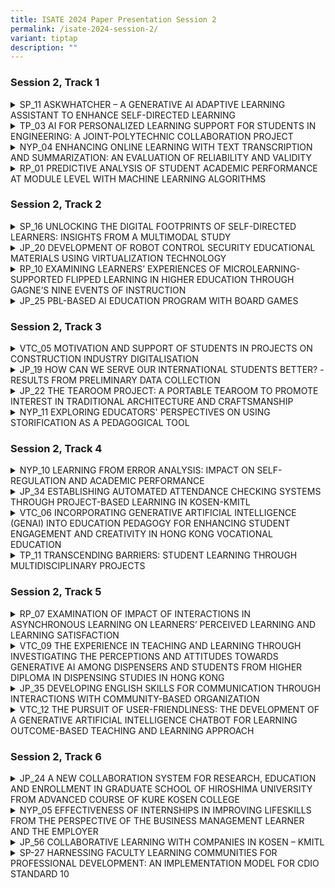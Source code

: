 ```yaml
---
title: ISATE 2024 Paper Presentation Session 2
permalink: /isate-2024-session-2/
variant: tiptap
description: ""
---
```

<h3>Session 2, Track 1</h3>
<div data-type="detailGroup" class="isomer-accordion isomer-accordion-white">
<details class="isomer-details">
<summary>SP_11 ASKWHATCHER – A GENERATIVE AI ADAPTIVE LEARNING ASSISTANT TO ENHANCE
SELF-DIRECTED LEARNING</summary>
<div data-type="detailsContent" class="isomer-details-content">
<p>Jasmine Tan (LSC)<sup>*,a</sup>, Adeline Koh (CLS)<sup>b</sup>, Janny
Chan (SOC)<sup>c</sup>, Joe Yang (EEE)<sup>d</sup>, Mark Wan (EEE)<sup>d</sup>
</p>
<p><sup>a</sup>School of Life Skills &amp; Communication (LSC), Singapore
Polytechnic, Singapore</p>
<p><sup>b</sup>School of Chemical &amp; Life Sciences (CLS), Singapore Polytechnic,
Singapore</p>
<p><sup>c</sup>School of Computing (SOC), Singapore Polytechnic, Singapore</p>
<p><sup>d</sup>School of Electrical &amp; Electronic Engineering (EEE), Singapore
Polytechnic, Singapore</p>
<p><sup>*</sup><a href="mailto:Jasmine_TAN@sp.edu.sg" rel="noopener noreferrer nofollow" target="_blank">Jasmine_TAN@sp.edu.sg</a>
</p>
<p>Abstract</p>
<p>Generative artificial intelligence (Gen AI) has emerged as a transformative
tool in education, offering novel opportunities to enhance students' self-directed
learning (SDL). This paper examines the integration of Gen AI with exit
polls to bolster SDL through the AskWhatCher application, which encompasses
the AskCher 3-2-1 exit poll and the AskWhat chatbot. The efficacy of the
application was assessed through pre- and post-usage surveys based on the
Motivated Strategies for Learning Questionnaire (MSLQ) scales, complemented
by insights from focus group discussions (FGDs).</p>
<p>A functional prototype, leveraging GPT-3.5-Turbo and trained on module-specific
content within a secure ecosystem, effectively mitigates challenges such
as hallucination and privacy concerns. This application enables students
to generate their own questions and utilize exit polls for reflective learning
at the conclusion of lessons.</p>
<p>By integrating quantitative data from the MSLQ surveys with qualitative
insights from FGDs, this study provides a comprehensive analysis of how
AskWhatCher supports SDL, in alignment with Singapore Polytechnic’s (SP)
SDL model. The observed positive trends in key SDL areas suggest that,
with continued use and further refinements, the app has the potential to
significantly enhance students' SDL capabilities.</p>
<p></p>
</div>
</details>
<details class="isomer-details">
<summary>TP_03 AI FOR PERSONALIZED LEARNING SUPPORT FOR STUDENTS IN ENGINEERING:
A JOINT-POLYTECHNIC COLLABORATION PROJECT</summary>
<div data-type="detailsContent" class="isomer-details-content">
<p>Kannurao Sudha<sup>a</sup>, Kwan Eng Eng<sup>a</sup>, Calaiselvy<sup>a</sup>,
Soon Hock Wei<sup>b</sup>
</p>
<p>, Udayakumar. T<sup>c</sup>, Shanbhag Narayan<sup>c</sup>
</p>
<p><sup>a</sup>School of Engineering, Temasek Polytechnic, Singapore</p>
<p><sup>b</sup>School of Engineering, Ngee Ann Polytechnic, Singapore</p>
<p><sup>c</sup>School of Engineering, Republic Polytechnic, Singapore</p>
<p><a href="mailto:sudhak@tp.edu.sg" rel="noopener noreferrer nofollow" target="_blank">sudhak@tp.edu.sg</a>
</p>
<p>Abstract</p>
<p>When students encounter difficulty in comprehending certain concept, they
might need prompt help and support from their tutors. But tutors are not
available round the clock to clarify their doubts. In this project, we
explore the use of Artificial Intelligence (AI) based chatbot named as
AskCher, for providing personalized learning support to the students when
they need the most. AskCher was developed using Google Dialogflow, a Natural
Language Processing (NLP) module that translates students’ queries during
conversations to structured data and returns appropriate responses. AskCher,
the chatbot aims at supporting students’ learning processes while providing
real-time 24/7 assistance to the students. Students could access the chatbot
from their laptop or handphone by clicking an URL, whereby the dialog window
would pop up. In collaboration with School of Informatics and Information
Technology (IIT) in Temasek Polytechnic, Singapore, AskCher chatbot was
developed by School of Engineering (ENG) and deployed to 1000+ students
from three participating polytechnics in Singapore. Leveraging on a single
chatbot across institutions for the common modules contributes to collaboration
and benchmarking. Effectiveness of the chatbot in supporting students learning
needs is studied by analyzing the dashboard visualizations and from the
student feedback and surveys. This paper shares the findings of this project
on students’ attitude towards the chatbot, and how it helps them in the
mastery of skills towards strengthening their competencies in the engineering
domain, and in acquiring lifelong learning skills. By analyzing the contents
of the student-chatbot interactions, staff can gain further insights to
improve the subsequent versions of the chatbot to be used as another channel
for supporting students through technology.</p>
<p></p>
</div>
</details>
<details class="isomer-details">
<summary>NYP_04 ENHANCING ONLINE LEARNING WITH TEXT TRANSCRIPTION AND SUMMARIZATION:
AN EVALUATION OF RELIABILITY AND VALIDITY</summary>
<div data-type="detailsContent" class="isomer-details-content">
<p>KOH Noi Sian</p>
<p>School of Information Technology, Nanyang Polytechnic, Singapore</p>
<p><a href="mailto:Koh_Noi_Sian@nyp.edu.sg" rel="noopener noreferrer nofollow" target="_blank">Koh_Noi_Sian@nyp.edu.sg</a>
</p>
<p>Abstract</p>
<p>In recent years, the landscape of education has undergone a transformative
shift, predominantly driven by technological advancements. Traditional
lectures have given way to online learning content, delivered through recorded
or curated videos. While this transition has opened new opportunities for
flexible learning, it has also introduced challenges related to content
accessibility, comprehension and efficient revision. This study explores
the significance of text transcriptions for online lecture videos and the
utility of text summarization in enhancing the learning experience. Text
transcriptions serve as a valuable resource, bridging the gap between auditory
and visual learning and catering to diverse learning preferences. They
are particularly beneficial for students who require additional support
or those who prefer reading over watching videos. Text summarization goes
a step further by condensing the lengthy content of lecture videos into
concise and comprehensible summaries. These summaries not only save time
but also provide a quick and effective means for learners to grasp the
key concepts covered in the videos. They serve as invaluable tools for
revision, enabling users to recap and reinforce their understanding of
the subject matter. One of the aspects of our study is the evaluation of
the reliability and validity of existing text transcription tools, with
a specific focus on speakers with Asian accents. Accurate transcription
is vital for ensuring that the textual representation of spoken content
is faithful to the original. We assess the effectiveness of these tools
in accurately transcribing lectures delivered by speakers with diverse
linguistic backgrounds, thereby addressing potential biases in transcription
accuracy.</p>
<p>Furthermore, we evaluate the validity and reliability of text summarization
services or tools available in the market. This assessment aims to provide
insights into the quality of summarization algorithms and their ability
to distil essential information from diverse lecture content. In conclusion,
this study highlights the importance of text transcriptions and summaries
in the context of online learning, with a particular emphasis on accommodating
diverse linguistic backgrounds. Our findings will contribute to the improvement
of online education resources and the development of more inclusive and
effective learning experiences.</p>
<p></p>
</div>
</details>
<details class="isomer-details">
<summary>RP_01 PREDICTIVE ANALYSIS OF STUDENT ACADEMIC PERFORMANCE AT MODULE LEVEL
WITH MACHINE LEARNING ALGORITHMS</summary>
<div data-type="detailsContent" class="isomer-details-content">
<p>S. Chua<sup>*,a</sup> and M. Gujral<sup>b</sup>
</p>
<p><sup>a</sup>Republic Polytechnic/School of Engineering, Singapore</p>
<p><sup>b</sup>Republic Polytechnic/Centre for Educational Development, Singapore</p>
<p>*<a href="mailto:samuel_chua@rp.edu.sg" rel="noopener noreferrer nofollow" target="_blank">samuel_chua@rp.edu.sg</a>
</p>
<p>Abstract</p>
<p>This study aims to explore the use of machine learning (ML) algorithms
to predict students at risk of failing Pre-Employment Training (PET) modules.
It also seeks to identify the key factors that correlate strongly with
students’ academic performance.</p>
<p>Students' data from the Academic Year (AY) 2021 Semester 1, which included
academic performance-related data in four graded modules across two diplomas
within the School of Engineering (SEG), in a polytechnic in Singapore was
used in the analysis. Non-academic performance-related factors, such as
students' admission qualifications and demographic data, were also incorporated
into the analysis and prediction model.</p>
<p>Exploratory data analysis (EDA) was first carried out to identify highly
correlated variables with the final module mark. It was found the cumulative
Continuous Assessment (CA) mark, Mid-Semester Assessment (MSA) mark, normalised
pre-poly result, family member count, and normalised posted choice number
were all strongly correlated with the final module mark. These variables
were used as predictors in the prediction model.</p>
<p>Three machine learning algorithms were then explored in building the prediction
models: GPBoost, Mixed Effects Random Forests (MERF), and Artificial Neural
Network (ANN). ANN performed significantly worse than GPBoost and MERF
- GPBoost and MERF were comparable in the early prediction points before
the MSA. After MSA, GPBoost performed better in all metrics, with an R-squared
close to 70% and a recall score close to 60%. The GPBoost prediction model
provides educators with a tool that allows at-risk students to be identified
early in the semester such that timely intervention can be administered.
In addition, there is a fairly strong correlation between the first CA
mark (CA1) and the final module mark for many modules. Hence, CA1 marks
can serve as an early alert to educators to indicate that a student requires
more support.</p>
</div>
</details>
</div>
<h3>Session 2, Track 2</h3>
<div data-type="detailGroup" class="isomer-accordion isomer-accordion-white">
<details class="isomer-details">
<summary>SP_16 UNLOCKING THE DIGITAL FOOTPRINTS OF SELF-DIRECTED LEARNERS: INSIGHTS
FROM A MULTIMODAL STUDY</summary>
<div data-type="detailsContent" class="isomer-details-content">
<p>Tan Boon Yuen</p>
<p>Singapore Polytechnic/ School of Computing, Singapore</p>
<p><a href="mailto:tan_boon_yuen@sp.edu.sg" rel="noopener noreferrer nofollow" target="_blank">tan_boon_yuen@sp.edu.sg</a>
</p>
<p>Abstract</p>
<p>In Singapore Polytechnic (SP), students are expected to grow as Self-Directed
Learners as they learn using asynchronous content on Learning Management
System (LMS). There were previous observations and feedback from lecturers
and students that reading or video materials for asynchronous content were
not sufficient for student engagement and learning. Students showed the
lack of understanding from the asynchronous content when coming for the
physical class. Online learning activities such as discussion forums, assignments
or quizzes, are needed to engage students to a deeper thinking level for
better understanding and learning. This study investigates the benefits
of online activities such as discussion forums on self-directed learning
(SDL), the influence of self-directedness components on student behaviour
in online activities, and the indicators of student behaviour in online
activities that correlate with learning outcomes in the School of Computing
(SOC).</p>
<p></p>
</div>
</details>
<details class="isomer-details">
<summary>JP_20 DEVELOPMENT OF ROBOT CONTROL SECURITY EDUCATIONAL MATERIALS USING
VIRTUALIZATION TECHNOLOGY</summary>
<div data-type="detailsContent" class="isomer-details-content">
<p>Kyosuke Kawai<sup>*,a</sup>, Satoru Yamada<sup>b</sup>, Tomoharu Kaeriyama<sup>c</sup> and
Yuki Yamaguchi<sup>a</sup>
</p>
<p><sup>a</sup>National Institute of Technology Ishikawa College/Electronic
and Mechanical Engineering, Kanazawa, Ishikawa, Japan</p>
<p><sup>b</sup>National Institute of Technology Ishikawa College/Electrical
Engineering, Kanazawa, Ishikawa, Japan</p>
<p><sup>c</sup>National Institute of Technology Kisarazu College/Mechanical
Engineering, Kisarazu, Chiba, Japan</p>
<p><sup>*</sup><a href="mailto:satoru@ishikawa-nct.ac.jp" rel="noopener noreferrer nofollow" target="_blank">satoru@ishikawa-nct.ac.jp</a>
</p>
<p>Abstract</p>
<p>In recent years, everything used in our general lives has been connected
to the Internet, increasing convenience, and making us more and more efficient.
This growth will become increasingly rapid and integrated into the life
of the city we pass. However, very few of us are operating with awareness
of the security issues that are hidden behind the convenient aspects. As
more things are connected to the Internet and more things are linked to
the Internet in the future, attacks targeting their vulnerabilities will
increase and bring negative aspects to our lives.</p>
<p>Even though a large number of people who engage in security are needed,
there is a large shortage of them worldwide. To overcome such a situation,
this study aims to create educational materials on security using robot
control as an example. Since the robotics market has been expanding significantly
in recent years and is expected to grow even more in the future, we thought
that students and engineers outside the information security field, as
well as junior high and high school students without specialized knowledge,
would be easily interested in this field. We then aim to make them aware
of this current situation and acquire new security personnel.</p>
<p>In this study, the robot control environment was built with “TurtleBot3
Burger”, a robot controllable by ROS (Robot Operating System). We have
successfully launched a man-in-the-middle attack on this environment from
a virtual machine that is assumed to be a third party and captured the
contents of the communication. Although the captured contents should be
encrypted, as shown in this study, a third party can easily steal them.</p>
<p>Taking this sequence of events as an example, this paper describes the
process of creating educational materials that will lead to the acquisition
of new human resources, as well as future issues to be addressed.</p>
<p></p>
</div>
</details>
<details class="isomer-details">
<summary>RP_10 EXAMINING LEARNERS’ EXPERIENCES OF MICROLEARNING-SUPPORTED FLIPPED
LEARNING IN HIGHER EDUCATION THROUGH GAGNE’S NINE EVENTS OF INSTRUCTION</summary>
<div data-type="detailsContent" class="isomer-details-content">
<p>U. Maniar<sup>*,a</sup> and J. Periasamy <sup>b</sup>
</p>
<p><sup>a</sup>Republic Polytechnic/Centre of Educational Development, Senior
Lecturer, Singapore</p>
<p><sup>b</sup>Republic Polytechnic/School of Engineering, Senior Lecturer,
Singapore</p>
<p><sup>*</sup><a href="mailto:urvi_maniar@rp.edu.sg" rel="noopener noreferrer nofollow" target="_blank">urvi_maniar@rp.edu.sg</a>
</p>
<p>Abstract</p>
<p>Microlearning is perceived as a method of instruction which provides bite-sized
chunks of content that can be learned in short time spans and at any place.
Flipped learning affords active engagement with learning materials before
class to allow subsequent deeper discussions, and application of knowledge.
Microlearning integrated with flipped learning thus provides a rich basis
for personalised learning against the background of typical problem-based
learning or learner-centric classrooms. This study examines how learners
experience microlearning-supported flipped learning in the context of learner-centric
settings and provides valuable insights into how well-designed microlearning
packages aligned to Gagne’s (1985) nine events of instruction can achieve
the goals of flipped learning. Pre-readings were created using online SCORM
and Kahoot microlearning packages for non-technical and technical modules
respectively, which engaged learners prior to face-to-face lessons. In
the design of the microlearning packages learners’ attention was captured
using quotes and recap quizzes to activate prior knowledge, learners were
guided in their exploration of concepts using short three-minute videos,
real-life examples, PowerPoint slides, Padlet and Discussion Forum. Learning
was consolidated using self-check questions and quizzes with real-time
feedback. A total of 32 learners from a polytechnic in Singapore participated
in the study where qualitative data was gathered through six focus group
discussions and analysed using deductive thematic methods. Findings indicate
that the learners experienced all of Gagne’s (1985) nine events of instruction
whilst engaging with the microlearning packages. The main elements of flipped
learning are depicted in the themes comprising preparatory engagement and
guided exploration, which were covered by microlearning packages and followed
by in-class collaboration and applications. The guided exploration features
were most prominently experienced by learners, and this was followed by
their preparatory engagement, thereby evidencing the assertion that creatively
designed pre-reading microlearning packages prepares the learners for the
forthcoming lessons.</p>
<p></p>
</div>
</details>
<details class="isomer-details">
<summary>JP_25 PBL-BASED AI EDUCATION PROGRAM WITH BOARD GAMES</summary>
<div data-type="detailsContent" class="isomer-details-content">
<p>Shota Hayashi<sup>a</sup>, Junki Tomatsu<sup>a</sup> and Koji Tajima<sup>*,b</sup>
</p>
<p><sup>a</sup>NIT(KOSEN), Gifu College, Gifu, Japan</p>
<p><sup>b</sup>Dept of Electrical Engineering and Information Engineering,
NIT, Gifu College, Gifu, Japan</p>
<p><sup>*</sup><a href="mailto:ktajima@gifu-nct.ac.jp" rel="noopener noreferrer nofollow" target="_blank">ktajima@gifu-nct.ac.jp</a>
</p>
<p>Abstract</p>
<p>The Department of Electrical and Computer Engineering of NIT Gifu College
has been conducting Problem-based learning (PBL) classes for students to
develop game AI since 2012. This paper describes the summary of this PBL
class and the contents of the development in the academic year 2023 from
the viewpoints of faculty members and students. This class is for fifth-grade
KOSEN students, and the task is to develop AI for computer games. The games
are mostly different each year, but we select either original games or
existing analog games. Students develop a client program that communicates
with a server program developed by the faculty members. This class begins
in April and the competition are held twice, once in June and once in September. </p>
<p>The subject of the 2023 experiment was the card game En Garde by Reiner
Knizia. Students played the game first and created several static algorithms
based on their experience. After that, they tested these algorithms against
each other and created an AI based on its probability. In this paper, we
summarize the features of the AI created by the students, the results of
playing against each AIs, and the analysis of the AI.</p>
<p></p>
</div>
</details>
</div>
<p></p>
<h3>Session 2, Track 3</h3>
<div data-type="detailGroup" class="isomer-accordion isomer-accordion-white">
<details class="isomer-details">
<summary>VTC_05 MOTIVATION AND SUPPORT OF STUDENTS IN PROJECTS ON CONSTRUCTION
INDUSTRY DIGITALISATION</summary>
<div data-type="detailsContent" class="isomer-details-content">
<p>Dr Augustus Yuen Fai LEE, FICE</p>
<p>Engineering Discipline, Hong Kong Institute of Vocational Education, Hong
Kong</p>
<p><a href="mailto:ylee@vtc.edu.hk" rel="noopener noreferrer nofollow" target="_blank">ylee@vtc.edu.hk</a>
</p>
<p>Abstract</p>
<p>In response to “Industry 4.0”, the Government of Hong Kong has launched
“Construction 2.0” since 2018 to reform its construction industry. Innovation
and digitalization are indispensable to driving forward productivity, efficiency,
and enhanced project delivery outcomes. Subsequently, Building Information
Modelling (BIM) is being mandated in all major capital works projects in
the same year. The Construction Industry Council (CIC) BIM Standards also
outline the potential BIM-related systems and integrations in the Construction
Industry such as Geographic Information System (GIS), Digital Work Supervision
System, and Digital Twin.</p>
<p>The Institute of Vocational Education (IVE), in response, has implemented
BIM curriculums in all Higher Diploma (HD) programmes in the construction
programme area and obtained accreditation from CIC. Close monitoring of
final-year students’ academic performance has been carried out from 2018
to 2024. This paper compares batches of Industrial-Based Student Projects
(IBSP) (previously known as final year projects) on the Construction Digitalization
of aforementioned BIM-related systems (a spectrum of digital workflow in
the construction life cycle) against non-digital / traditional topics.</p>
<p>After evaluation, support for software and hardware through the Virtual
Desktop Interface for the massive graphic rendering and data size requirements
in the BIM environment has been provided, with the aim to motivate the
digital learning experience. At the end of this paper, a review is given
on the use of AI avatars for the presentation assessment of IBSP. This
digital reform of presentation enables students with lesser verbal skills
or command of English to deliver projects in a controlled timeframe and
friendly learning environment. A full digitalization of student IBSP is
set up.</p>
<p></p>
</div>
</details>
<details class="isomer-details">
<summary>JP_19 HOW CAN WE SERVE OUR INTERNATIONAL STUDENTS BETTER? -RESULTS FROM
PRELIMINARY DATA COLLECTION</summary>
<div data-type="detailsContent" class="isomer-details-content">
<p>A. Otsu, Ph.D. and S. Hamamoto, Ph.D.</p>
<p>National Institute of Technology (KOSEN), Ibaraki College, Hitachinaka,
Japan</p>
<p><a href="mailto:a-otsu@ibaraki-ct.ac.jp" rel="noopener noreferrer nofollow" target="_blank">a-otsu@ibaraki-ct.ac.jp</a>
</p>
<p>Abstract</p>
<p>Since the mid-1980s, more than 100 international students from 14 countries,
mostly from Asian countries, have studied at National Institute of Technology
(KOSEN), Ibaraki College in Japan (hereinafter referred to as “Ibaraki
KOSEN”). There have been occasional reports on international students on
campus, yet no continuous data collection was found, unlike regular annual
survey for incoming and graduating students including both Japanese and
international students. This paper introduces a feasibility study conducted
by two researchers at Ibaraki KOSEN. Dr. Otsu (hereinafter referred to
as “Otsu”) collected the quantitative data to investigate how international
students’ experience on campus could predict their overall satisfaction.
For the school year 2023-2024, 15 international students out of 23 completed
the survey. Then six of the respondents volunteered for 2-hour individual
interviews with Dr. Hamamoto (hereinafter referred to as “Hamamoto”) .</p>
<p>Descriptive statistics showed that the international students at Ibaraki
KOSEN often engaged in academic activities and participated in cultural
events on campus. They sometimes interacted with people on campus and used
campus facilities. They were satisfied with their academic experience at
school, interpersonal relationships on campus, and their campus services.
They showed overall satisfaction with their campus, and if they could start
over again, they probably would go to Ibaraki KOSEN. To measure international
students’ satisfaction on campus, three major composite variables were
employed; however, since the number of responses was small for this study,
the results of regression analyses were not statistically significant.</p>
<p>Through the interviews, Hamamoto reconstructed the life histories of the
international students, focusing on why they decided to study in Japan
and how they had practiced Japanese language since entering Ibaraki KOSEN.
They appeared to focus on indirect strategies to solve academic problems
caused by their lack of Japanese language proficiency, although there seemed
to be a critical correlation between Japanese language learning and specialized
subject study.</p>
<p>In conclusion, to serve international students better, a continuous data
collection, preferably both quantitative and qualitative, is necessary
to capture their voice. Moreover, KOSEN teachers should collaborate horizontally
for the sake of sharing problems and obstacles our international students
might have encountered on campus.</p>
<p></p>
</div>
</details>
<details class="isomer-details">
<summary>JP_22 THE TEAROOM PROJECT: A PORTABLE TEAROOM TO PROMOTE INTEREST IN TRADITIONAL
ARCHITECTURE AND CRAFTSMANSHIP</summary>
<div data-type="detailsContent" class="isomer-details-content">
<p>A.P. HIGASHINO<sup>*,a</sup>
</p>
<p><sup>a</sup>National Institute of Technology /Architecture Department,
Akashi College, Akashi, Japan</p>
<p><sup>*</sup><a href="mailto:adriana@akashi.ac.jp" rel="noopener noreferrer nofollow" target="_blank">adriana@akashi.ac.jp</a>
</p>
<p>Abstract</p>
<p>The tearoom is a building type that expresses the essence of Japanese
Culture's aesthetic ideals: wabi-sabi. However, most tearooms have restricted
access and are closed to the public. This project started from the idea
that to preserve and keep traditional culture alive, and it is necessary
that young people, especially kids, should have access to those spaces.
This paper describes the process of building a portable assemblable tearoom
and its educational effect on the students who participated in the project
and on the people who experienced space. The educational impact of the
project on the students and the people who participated in the events was
measured through surveys, interviews, and observation. The project had
three phases: 1-learning about the tea ceremony, Japanese traditional Architecture,
and planning the tearoom, 2-manufacturing the tearoom, 3-organizing and
holding events using the tearoom. The students were involved in all different
phases of the project. Various groups of students participated in the project.
5th-year architecture students, and the tearoom project was part of their
graduation research. And a group of students of mixed age from all four
departments. Most of the students from the second group did not know much
about traditional Japanese architecture or tea ceremony, so they started
by learning about it. They visited tearooms and participated in a "chashaku"
(bamboo teaspoon) workshop. First, we explain how students learned about
Japanese tea culture and tea architecture and its impact on the students.
Then, we describe the designing and building process of the tearoom. Later,
we will discuss the events organized by the students and analyze the event
participants' survey results. The survey asked if the participants knew
about tearoom architecture, how they were impressed by the interior space
of the tearoom, what they would like to do inside the tearoom, and if the
experience made them more interested in traditional architecture. The results
were very positive, and most people answered they had never entered a tearoom
before and that this experience instigated their interest in traditional
Japanese architecture.</p>
<p></p>
</div>
</details>
<details class="isomer-details">
<summary>NYP_11 EXPLORING EDUCATORS' PERSPECTIVES ON USING STORIFICATION AS A PEDAGOGICAL
TOOL</summary>
<div data-type="detailsContent" class="isomer-details-content">
<p>Kenneth Tan</p>
<p>Nanyang Polytechnic, School of Design &amp; Media, Singapore</p>
<p><a href="mailto:kenneth_tan@nyp.edu.sg" rel="noopener noreferrer nofollow" target="_blank">kenneth_tan@nyp.edu.sg</a>
</p>
<p>This exploratory case study examines the experiences of three educators
at Nanyang Polytechnic (NYP) from different disciplines who implemented
Storification as a pedagogical tool in their course design and delivery.
Using semi-structured interviews and Interpretative Phenomenological Analysis,
the study investigates educators' perceptions, implementation methods,
and the impact on learner engagement. The findings reveal increased learner
engagement, improved understanding of complex topics, and enhanced creativity.
However, challenges such as time constraints, adapting to different learning
styles, and aligning with assessment criteria were encountered. The study
proposes several recommendations, including developing clear frameworks,
balancing creativity and academic rigor, collaborating with IT staff, engaging
in professional development, and conducting further research. The results
suggest that Storification has the potential to transform traditional teaching
methods and create a more inclusive and effective learning environment.</p>
<p></p>
</div>
</details>
</div>
<p></p>
<p></p>
<h3>Session 2, Track 4</h3>
<div data-type="detailGroup" class="isomer-accordion isomer-accordion-white">
<details class="isomer-details">
<summary>NYP_10 LEARNING FROM ERROR ANALYSIS: IMPACT ON SELF-REGULATION AND ACADEMIC
PERFORMANCE</summary>
<div data-type="detailsContent" class="isomer-details-content">
<p>Lilian Q. H. Huang</p>
<p><sup>a</sup>Nanyang Polytechnic, School of Applied Science, Singapore</p>
<p><sup>*</sup><a href="mailto:lilian_huang@nyp.edu.sg" rel="noopener noreferrer nofollow" target="_blank">lilian_huang@nyp.edu.sg</a>
</p>
<p>Abstract</p>
<p>Within the engineering classroom, the conventional pedagogical approach
often involves modelling - where tutors present correctly worked examples,
followed by learners applying the concepts through rigorous problem-solving
exercises. Based on the author’s teaching experience, a prevalent trend
among learners is their strong familiarity with a specific problem-solving
method, but often face challenges when confronted with questions that deviate
from the typical format. The error analysis approach requires learners
to identify, explain and correct conceptual errors using erroneous examples
presented by the tutor. Similar error analysis approaches were used in
the teaching of mathematics and programming; and there were improvements
in learners’ learning effectiveness (McLaren et al., 2015; Beege et al.,
2021). However, limited research involving error analysis approaches has
been conducted for engineering modules. This study aims to add to the pool
of knowledge by investigating learners’ self-regulation and academic performance
through an error analysis approach in a chemical engineering module (“Reactor
Systems”). A total of 42 learners from the Diploma in Chemical &amp; Pharmaceutical
Technology participated in this study, where a mixed-method design was
used. This diploma program prepares students for careers within the chemical
engineering industry. An equivalent time series research design was used
since it determines if a pattern is developed over time. The aim of this
research required an observation of the demonstration of self-regulation
from the learners over a period of time. The treatment (error analysis)
was administered three times, with a washout period in between each treatment.
A post-test was conducted after each treatment. In the washout periods,
the treatment was removed, and the conventional approach was employed.
At the end of the study, a survey was conducted using items adopted from
the Motivation Strategies for Learning Questionnaire to measure learners’
self-regulation. Learners' post-test and survey results were used to determine
the impact of the error analysis approach on their self-regulation and
academic performance. It was found that the post-test scores improved significantly
from 28% (post-test 1) to 70% (post-test 3). This is attributed to their
acquaintance with the error analysis approach. The survey results indicated
that learners identified strongly with three of the domains (task value,
control of learning belief and metacognitive self-regulation) found in
the survey instrument. This is supported by learners’ feedback that although
grasping the skill to perform error analysis proves challenging initially,
they persevere in mastering it due to their appreciation for the skill.</p>
<p></p>
</div>
</details>
<details class="isomer-details">
<summary>JP_34 ESTABLISHING AUTOMATED ATTENDANCE CHECKING SYSTEMS THROUGH PROJECT-BASED
LEARNING IN KOSEN-KMITL</summary>
<div data-type="detailsContent" class="isomer-details-content">
<p>Saung Hnin Pwint Oo <sup>1,a</sup>, Thanyawarat Pawasopon<sup>*,a</sup>,
Pirapat Tangsuknirundorn<sup>a</sup>, Tanapon Keatsamarn<sup>a</sup>, Krittanik
Srithanasarn<sup>a</sup>, Su Wai Myo<sup>a</sup>, Shashi Shah<sup>a</sup>,
Hideyuki Kobayashi<sup>a</sup>, Mio Kobayashi<sup>a</sup> and Yuki Yoshikawa<sup>a</sup>
</p>
<p><sup>a</sup>Computer Engineering Department, KOSEN-KMITL, Bangkok, Thailand</p>
<p><a href="mailto:1saunghninpwint.oo@kmtil.ac.th" rel="noopener noreferrer nofollow" target="_blank">1saunghninpwint.oo@kmtil.ac.th</a>, <sup>*</sup>
<a href="mailto:thanyawarat.pa@kmitl.ac.th" rel="noopener noreferrer nofollow" target="_blank">thanyawarat.pa@kmitl.ac.th</a>
</p>
<p>Abstract</p>
<p>Project-based learning (PBL) is effective in developing important skills
in students, such as thinking, Problem-solving, collaboration, and communication
skills, which will be valuable in their future work. PBL also motivates
students to learn. As they tackle real problems, they develop a deeper
understanding of what it means to learn and a self-directed learning attitude.</p>
<p>At KOSEN-KMITL, PBL is a feature of education and is adopted in the third
and fourth years. In the third year, for a given problem, students experience
solving the problem with the thinking skills they have learned before (Problem-base)
and managing a project as a group work (Project-base). In addition, students
create prototypes and evaluate them based on specifications. In the following
fourth year, for real problems from companies or local communities, students
try to solve them while communicating with stakeholders. At KOSEN-KMITL,
the PBLs are linked to internship, followed by graduation research, and
the curriculum allows students to put the skills they have learned into
practice.</p>
<p>In this study, we introduce PBL for third-year students and report their
learning outcomes. Beginning with PBL1 in the first semester of the third
year, subsequent PBLs (PBL2 through PBL4) run in consecutive semesters.
The aim is to undertake Artificial intelligence (AI)-based projects that
meet identified problem requirements. In PBL1, student groups employ the
Agile project management approach to plan and manage several projects,
defining project scopes, exploring frameworks and methodologies, collecting
and preprocessing data, and implementing pilot systems. They propose and
develop automated attendance checking systems with diverse AI technologies.
PBL2 extends PBL1, emphasizing website and software design with hardware
components for deploying the proposed systems. Each group trains Machine
learning and Deep learning models, predicts test data, evaluates accuracy,
and conducts trials until the system is fully operational as a reliable
AI-driven system, reducing manual tracking efforts in workplaces and schools.</p>
<p>By leveraging features such as face recognition, voice authentication,
fingerprint detection, object detection, and IP address pinging, these
systems optimize cost-effectiveness, time efficiency, and accuracy. Their
results vary based on the distinct features of addressing the common goal
in PBL2. In face recognition, for instance, one group achieved approximately
99% accuracy using transfer learning on a pre-trained Deep learning model
(ResNet-18), which was trained on a dataset of 1634 images and tested with
479 images of 11 individuals.</p>
<p>The remaining tasks can be addressed through subsequent PBLs and senior
projects in the final year.</p>
<p></p>
</div>
</details>
<details class="isomer-details">
<summary>VTC_06 INCORPORATING GENERATIVE ARTIFICIAL INTELLIGENCE (GENAI) INTO EDUCATION
PEDAGOGY FOR ENHANCING STUDENT ENGAGEMENT AND CREATIVITY IN HONG KONG VOCATIONAL
EDUCATION</summary>
<div data-type="detailsContent" class="isomer-details-content">
<p>W.T. Lau</p>
<p>Hong Kong Institute of Information Technology (HKIIT), Department of Information
Technology, Hong Kong SAR, China</p>
<p><a href="mailto:lauwt@vtc.edu.hk" rel="noopener noreferrer nofollow" target="_blank">lauwt@vtc.edu.hk</a>
</p>
<p>Abstract</p>
<p>Generative Artificial Intelligence (GenAI) is one of new innovation teaching
and learning approach in Hong Kong vocational education, examined as a
possible catalyst to increase students’ engagement and stimulate creativity
in educational settings. Students' attention is often hard to capture and
imagination is often hindered by traditional teaching methods. The potential
of GenAI is a form of Artificial Intelligence (AI) that can generate a
new content, including images, text, coding and multimedia, to achieve
the tasks. In this paper, GenAI is examined in several aspects of education,
including content creation and personalized learning, to create an interactive
education experiences.</p>
<p></p>
<p>Content creation by GenAI can be created by educators and students. The
use of GenAI in education can revolutionize the creation of content. Through
AI algorithms, educators can produce diverse and interactive learning materials
for the module of teaching and learning materials. These learning materials,
such as interactive quizzes, case studies of scenario and image creation
etc., can be stimulated students’ curiosity and creativity. While students
learn the specialized modules, educators can teach them to use GenAI tools,
enabling collaborative co-creation for assignments and projects. This fosters
collective problem-solving and knowledge creation.</p>
<p></p>
<p>Personalized learning experiences can be achieved through the use of GenAI.
Through AI data analysis and adaptive instruction, educators can tailor
learning paths to each student's unique strengths, weaknesses, and learning
styles or even tailor-made learning materials. As a result of this personalized
approach, students are empowered to direct their own learning, and their
learning outcomes are optimized. Simultaneously, educators can inspire
teaching diversity among themselves and redefine and innovate teaching
pedagogy.</p>
<p></p>
<p>By integrating GenAI tools and platforms, educators can create dynamic
and immersive learning environments. Students are encouraged to participate
actively, collaborate thus promoting an engaging and interactive classroom
environment. Although GenAI has many benefits, it also poses ethical considerations
and challenges when integrated into educational settings. The consideration
of issues such as data privacy, algorithmic bias, and responsible AI use
is crucial to ensure an equitable and inclusive learning environment.</p>
<p></p>
</div>
</details>
<details class="isomer-details">
<summary>TP_11 TRANSCENDING BARRIERS: STUDENT LEARNING THROUGH MULTIDISCIPLINARY
PROJECTS</summary>
<div data-type="detailsContent" class="isomer-details-content">
<p>Kumbar Shankarappa and Raja Rangaswamy</p>
<p>School of Engineering, Temasek Polytechnic, Singapore</p>
<p><a href="mailto:Shankarappa_KUMBAR@tp.edu.sg" rel="noopener noreferrer nofollow" target="_blank">Shankarappa_KUMBAR@tp.edu.sg</a>
</p>
<p>Abstract</p>
<p>This paper presents aspects of the planning and practice of multidisciplinary
collaboration project at Institutes of Higher Learning (IHLs). In multidisciplinary
projects (MDPs), student learns within a specific field and gains knowledge
across various disciplines. This enables students to utilize their diverse
knowledge when solving problems. It allows students to understand subjects
thoroughly by incorporating knowledge and perspectives from other disciplines.
The challenges we face in today’s complex world cannot be solved by a single
engineering discipline. We need to leverage on different engineering field
of studies. Hence, the collaboration between IHLs and the industry is increasingly
becoming a norm to enhance students learning experience. The multidisciplinary
collaborative projects are increasingly becoming a part of curricula in
IHLs. These projects are based around real-world open problems. This paper
examines facilitating MDPs with industry partners and students’ learning
experience. The project provides a pedagogical way to apply higher order
skills to solve complex problems in the industry. The authors will share
strategies to facilitate MDPs in an effective way. The paper also describes
the promotion of the teamwork competency acquisition through MDPs. The
students involved in this project are from Computer Engineering and Biomedical
Engineering. The student’s diverse expertise and perspectives can enrich
the project outcome. However, managing a multidisciplinary team project
can also pose challenges, such as communication, coordination, and integration.
In this paper, we will explore methods that can help to manage a multidisciplinary
team project effectively and efficiently. The team’s diversity and creativity
help in generating innovative and quality solutions. The authors will also
share pitfalls in the process of achieving innovative solutions. The successful
outcome of such collaboration projects involves creating a communication
and collaboration plan for the multidisciplinary team. This will help in
ensuring the team members work together effectively and efficiently throughout
the project. The authors also highlight the importance of promoting collaboration
between IHLs and the industry. The student survey showed that most students
positively rated the benefits of working on the MDPs.</p>
<p></p>
</div>
</details>
</div>
<h3>Session 2, Track 5</h3>
<div data-type="detailGroup" class="isomer-accordion isomer-accordion-white">
<details class="isomer-details">
<summary>RP_07 EXAMINATION OF IMPACT OF INTERACTIONS IN ASYNCHRONOUS LEARNING ON
LEARNERS’ PERCEIVED LEARNING AND LEARNING SATISFACTION</summary>
<div data-type="detailsContent" class="isomer-details-content">
<p>H. Y. LOKE<sup>*,a</sup>, W. XU<sup>a</sup> and W. C. LEE<sup>a</sup>
</p>
<p><sup>a</sup>Republic Polytechnic/Centre for Educational Development, Singapore</p>
<p><sup>*</sup><a href="mailto:loke_han_ying@rp.edu.sg" rel="noopener noreferrer nofollow" target="_blank">loke_han_ying@rp.edu.sg</a>
</p>
<p>Abstract</p>
<p>With the onset of the COVID-19 pandemic, many education institutions had
to transition to online teaching in a very short space of time. Such transition
happened at the time when many educators did not have the experience nor
the full knowledge on how to design effective online lessons. Many challenges
and issues were encountered by educators and learners in both the synchronous
and asynchronous online lessons. With the experience and insights gained
in designing and conducting online lessons during the COVID restriction,
educators have continued to adopt online asynchronous learning in tandem
with face-to-face lessons in their curriculum despite the easing of COVID
restriction. While many lecturers are aware of the need to design meaningful
asynchronous interactions, many question the impacts of these interactions
on the outcomes of learning. This study aims to examine the impact of three
types of online interactions (learner-content, learner-learner and learner-lecturer)
in an asynchronous online lesson on learners’ perceived learning (PL) and
learning satisfaction (SA). This study adopted a mixed-method approach
by analysing both quantitative and qualitative data. A total of 96 polytechnic
students were recruited for this study. The results showed that learner-content
interaction, learner-learner interaction, learner-lecturer interaction
had positive and significant correlations with perceived learning and learning
satisfaction (r = 0.206 – 0.772, p &lt; 0.01). Linear regression analysis
shows that in combination, the three types of interaction accounted for
51.6 % of the variance of PL and 60.2 % of the variance of SA. Our analysis
also revealed that among the three online interactions, learner-content
interaction was the most significant and strongest predictor of PL and
SA. The qualitative analysis of this study through open-ended responses
in the survey and focus group discussion revealed similar trend where learners
indicated that the well-designed asynchronous lesson materials facilitated
their self-learning process without having to resort to seeking assisstance
from their peers or lecturers. Despite the lack of interaction between
learners and their peers and lecturers for many of the learners in this
study, such lack of interactions did not seem to adversely affect their
perceived learning and satisfaction significantly.</p>
<p></p>
</div>
</details>
<details class="isomer-details">
<summary>VTC_09 THE EXPERIENCE IN TEACHING AND LEARNING THROUGH INVESTIGATING THE
PERCEPTIONS AND ATTITUDES TOWARDS GENERATIVE AI AMONG DISPENSERS AND STUDENTS
FROM HIGHER DIPLOMA IN DISPENSING STUDIES IN HONG KONG</summary>
<div data-type="detailsContent" class="isomer-details-content">
<p>W.S. Cheung<sup>*,a</sup>, W.Y. Lee<sup>a</sup>
</p>
<p><sup>a</sup>Department of Health and Life Sciences, Hong Kong Institute
of Vocational Education (Chai Wan), Hong Kong</p>
<p><sup>*</sup><a href="mailto:jenny.cheung@vtc.edu.hk" rel="noopener noreferrer nofollow" target="_blank">jenny.cheung@vtc.edu.hk</a>
</p>
<p>Abstract</p>
<p>Artificial intelligence (AI) technology is on the horizon and has garnered
tremendous attention recently. The emergence of generative AI, augmented
reality (AR) and virtual reality (VR) has lent credence to the current
notion. Indeed, their applications appear to be multi-dimensional and deeply
integrated among different industries.</p>
<p></p>
<p>Despite the technology advancement and its purportedly widespread applications,
a basic and fundamental understanding of the acceptance of AI, the cornerstone
of successful implementation of the technology in different disciplines,
remains scarce.</p>
<p></p>
<p>In light of this, via the gruelling efforts of our 2nd year students in
HD in Dispensing Studies in pursuing their final year project, we have
gained invaluable insights as to the perception and attitude towards generative
artificial intelligence (AI) from dispensers in Hong Kong and our students.
This study aimed to: (1) To conduct a literature review on generative AI
and (2) To perform a perception and attitude study via questionnaire. Notably,
we intended to gain a thorough understanding of the capabilities and potential
contributions of generative AI to our society via the comprehensive literature
review (Objective 1). Our survey specifically probed the perception and
the attitudes of the dispensers and dispensing students in Hong Kong towards
generative AI (Objective 2) and thereby empowering us to reveal the potential
applications of generative AI in the dispensing professions.</p>
<p></p>
<p>The result of the current study lays the foundation for the future successful
implementation of generative AI in pharmacy operations for assessing competencies
and to identifying misconceptions towards generative AI. In addition, it
also points to the design rules regarding data privacy, ethics, work flows,
training, and system maintenance etc. related to the implementation of
AI in their workplace. Taken together, this study serves as a pre-integration
research and analysis to be referenced by in the foreseeable AI era. Academically,
the project provided a unique and sheer learning experience for students
while also contributing to the development of innovative solutions that
can benefit the healthcare industry.</p>
<p></p>
</div>
</details>
<details class="isomer-details">
<summary>JP_35 DEVELOPING ENGLISH SKILLS FOR COMMUNICATION THROUGH INTERACTIONS
WITH COMMUNITY-BASED ORGANIZATION</summary>
<div data-type="detailsContent" class="isomer-details-content">
<p>Shuhey Suzuki</p>
<p>Department of Engineering for Innovation, National Institute of Technology,
Tomakomai College, Tomakomai City, Japan</p>
<p><a href="mailto:shu.suzuki@tomakomai-ct.ac.jp" rel="noopener noreferrer nofollow" target="_blank">shu.suzuki@tomakomai-ct.ac.jp</a>
</p>
<p>Abstract</p>
<p>The COVID-19 pandemic has had a significant effect on the practice of
English language teaching. Due to the limitations on studying abroad, overseas
training, and international exchange events, students have been unable
to engage in face-to-face communication with others to improve their English
speaking and listening skills. In response to these challenges, the National
Institute of Technology Tomakomai College has been conducting extracurricular
English activities in order to meet the interests of enthusiastic English
learners.</p>
<p>For three consecutive years, the English camp has provided students with
numerous opportunities to interact with Assistant Language Teachers (ALTs).
Additionally, an after-school English conversation meeting is held once
a week to help students maintain and enhance their fluency in English.
These projects and activities have gained attention from various community-based
organizations, enriching our school events.</p>
<p>Through collaboration with the local government, community-based English
learning programs have been established, serving a more meaningful purpose
in developing English skills. Participants in English Camps engaged in
various group and teamwork activities to design ideal itineraries for one-
or two-day trips around Tomakomai for potential foreign visitors. Their
well-planned itineraries received high praise from the city tourism department.</p>
<p>Furthermore, in sister city exchange programs, students were asked to
serve as interpreter-guides for guests from New Zealand. Last year, the
America-Japan Society of Hokkaido invited students to a youth forum, where
they engaged in English discussions with international-school students
to foster cross-cultural understanding.</p>
<p>Thanks to these community-based organizations, students have been blessed
with opportunities to learn and use English in authentic contexts. Each
experience serves to boost their motivation to improve their English skills
and participate in studying abroad programs. The establishment of a progressive
English learning attitude has been achieved through the implementation
of our initiative activities and events.</p>
<p>In this research, the processes and effects of our activities and projects
are analysed in detail so that the proposed method can adapt to other classrooms
around the world.</p>
</div>
</details>
<details class="isomer-details">
<summary>VTC_12 THE PURSUIT OF USER-FRIENDLINESS: THE DEVELOPMENT OF A GENERATIVE
ARTIFICIAL INTELLIGENCE CHATBOT FOR LEARNING OUTCOME-BASED TEACHING AND
LEARNING APPROACH</summary>
<div data-type="detailsContent" class="isomer-details-content">
<p>Y. LUN<sup>*,a</sup>, R.Y.S. LAM<sup>**,b</sup>
</p>
<p><sup>a</sup>Centre for Learning and Teaching, Vocational Training Council,
Hong Kong</p>
<p><sup>b</sup>Centre for Learning and Teaching, Vocational Training Council,
Hong Kong</p>
<p><sup>*</sup><a href="mailto:tylorlun@vtc.edu.hk" rel="noopener noreferrer nofollow" target="_blank">tylorlun@vtc.edu.hk</a>, <sup>*</sup>
<a href="mailto:rechelllam@vtc.edu.hk" rel="noopener noreferrer nofollow" target="_blank">rechelllam@vtc.edu.hk</a>
</p>
<p>Abstract</p>
<p>Inspired by the rapid development of artificial intelligence (AI) in recent
years that leads to various applications in different sectors, including
education, this study documents the development of an in-house, domain-specific
generative artificial intelligence (GenAI) chatbot, called the OBTL Chatbot,
for consolidation of experience of facilitating the professional development
of educators through pedagogical innovation. The chatbot is intended to
serve as a valuable resource for learning about outcome-based teaching
and learning (OBTL), supplementary to the text-based OBTL Guidebook. The
study also aims to assess the technical efficiency of the development process,
as well as the reliability and usability of the chatbot as an information
retrieval tool.</p>
<p>For development simplicity, the chatbot utilises cloud-based Large Language
Models (LLMs) and integrates a single document (the OBTL Guidebook). The
chatbot responds to user enquiries by providing summaries, suggested answers,
and practical examples with reference to the guidebook.</p>
<p>Apart from providing an account of the development process of the chatbot,
a two-phased pilot test was conducted to collect data on the chatbot’s
reliability and usability. Test results show satisfaction in terms of usability;
however, flaws were found in response accuracy and precision by the expert
group.</p>
<p>The System Usability Scale (SUS) was used to evaluate chatbot usability.
The SUS is a well-accepted instrument in usability testing for hardware,
software system, device or service. The overall usability score given by
the pilot test users is 77.4. This score places it between “Good” and “Excellent”
on the SUS adjective scale and corresponds to a grade of “B+”, indicating
a high level of user satisfaction relative to systems in its category.</p>
<p>The study sheds light on the experience of facilitating the professional
development of educators by confronting their knowledge with pedagogical
innovation. The pilot test experience not only benefits the development
of the chatbot but also enriches the understanding of test users regarding
the role of AI in education and its effects on learning and teaching practices.
Future research can extend this study by assessing the reliability of chatbots
that incorporate multiple documents and addressing the challenges associated
with LLMs, such as hallucination and sycophantic behaviour, in order to
establish acceptable accuracy rates for internal information retrieval
systems.</p>
<p></p>
</div>
</details>
</div>
<p></p>
<h3>Session 2, Track 6</h3>
<div data-type="detailGroup" class="isomer-accordion isomer-accordion-white">
<details class="isomer-details">
<summary>JP_24 A NEW COLLABORATION SYSTEM FOR RESEARCH, EDUCATION AND ENROLLMENT
IN GRADUATE SCHOOL OF HIROSHIMA UNIVERSITY FROM ADVANCED COURSE OF KURE
KOSEN COLLEGE</summary>
<div data-type="detailsContent" class="isomer-details-content">
<p>Naoto Yorino<sup>*,a</sup>, Jitsuro Mase<sup>a</sup>, Mitsuo Yokonuma<sup>a</sup>,
Yoshiko Kuniyasu<sup>a</sup>, Yuko Kamochi<sup>a</sup>, Yoshifumi Zoka<sup>b</sup>,
Yutaka Sasaki<sup>b</sup>
</p>
<p><sup>a</sup>National Institute of Technology (KOSEN), Kure College, Kure,
Hiroshima, Japan</p>
<p><sup>b</sup>Hiroshima University, Higashihiroshima, Japan</p>
<p><sup>*</sup><a href="mailto:yorino@hiroshima-u.ac.jp" rel="noopener noreferrer nofollow" target="_blank">yorino@hiroshima-u.ac.jp</a>
</p>
<p>Abstract</p>
<p>We have established a state-of-the-art collaboration system for promoting
joint R&amp;D and unified education between National Institute of Technology
(KOSEN), Kure College (hereafter KC) and Hiroshima University (HU). On
January 26, 2023, the agreement for the new system was established between
the two institutes, making it possible for all research groups in KC and
HU to join the research collaboration with/without prospective students
in KC. The advanced course students of KC will have internship in the corresponding
laboratories at HU during the first semester of their first year. This
is essentially a part of the joint research activity, where each student
shows his/her performance, which is to be evaluated by HU, concerning his/her
abilities and skills for entering the graduate school of HU. The next step
is in the second semester of the first year, when the evaluation result
for the acceptance is informed to KC. Finally, the student will take the
entrance exam in a special treatment, where they will receive an official
acceptance in July of the first semester. This paper will describe important
aspects of this system, including the preparation of students within KC,
the details of how students will be evaluated at HU, and the time and requirements
assigned to KC candidates before the admission to HU.</p>
<p></p>
</div>
</details>
<details class="isomer-details">
<summary>NYP_05 EFFECTIVENESS OF INTERNSHIPS IN IMPROVING LIFESKILLS FROM THE PERSPECTIVE
OF THE BUSINESS MANAGEMENT LEARNER AND THE EMPLOYER</summary>
<div data-type="detailsContent" class="isomer-details-content">
<p>Khoo Lih-Han</p>
<p>School of Business Management, Nanyang Polytechnic, Singapore</p>
<p><a href="mailto:khoo_lih-han@nyp.edu.sg" rel="noopener noreferrer nofollow" target="_blank">khoo_lih-han@nyp.edu.sg</a>
</p>
<p>Abstract</p>
<p>Internship offers a depth of teaching and learning new experiences and
plays a pivotal role for learners to complete their business diploma courses.
It provides an opportunity for learners to improve their level of lifeskills
applicable in real-life situations. This paper seeks to analyse the eﬀectiveness
of internship programme for a sample group of learners from Nanyang Polytechnic
School of Business Management on improving their lifeskills based on the
learners’ assessment of their lifeskills competencies before and after
the completion of the internship as well as the employers’ feedback on
learners on lifeskills competencies after the completion of the internship.
Data were collected from business diploma learners and focus group discussions
were conducted. Based on the quantitative data collected, there has been
a general increase in the level of lifeskills comparing the pre-and post-internship
quantitative data. The data indicated that internships were more useful
in improving skills such as communication/ engagement skills and self-awareness
and mental resilience while there was less improvement in skills such as
global perspectives and innovation. The quantitative and qualitative data
collected from employers on the lifeskills that showed improvement by learners
were representative of our analysis in relation to data collected from
learners. From the quantitative data collected and focus group discussions
conducted, there were three main themes that surfaced in relation to the
challenges posed for internships to improve the level of lifeskills namely
lifeskills gap, the need for mindset change and the self-worth of interns.
The following are recommendations to address the challenges posed for internships
to improve the level of lifeskills. First, institutions should update curriculum
to competency based infusing lifeskills to address lifeskills gap. Secondly,
there is a need to help learners transit to work life and to provide a
catalyst for mindset change through more industry presence on campus. Lastly,
there would be more opportunities for lifeskills improvement if employers
elevate the status of interns by assigning more meaningful tasks. However,
interns should be more self-aware in the workplace and prove their self-worth
by accomplishing simple tasks before more of such tasks are entrusted upon
them.</p>
<p></p>
</div>
</details>
<details class="isomer-details">
<summary>JP_56 COLLABORATIVE LEARNING WITH COMPANIES IN KOSEN – KMITL</summary>
<div data-type="detailsContent" class="isomer-details-content">
<p>A Sakonkanapong<sup>a</sup>, T. Luckanawat<sup>a</sup>, S. Teewchim<sup>a</sup>,
T. Yamamot<sup>a,b</sup>, and S. Kano<sup>*,a,b</sup>
</p>
<p><sup>a</sup>Department Mechatronics Engineering, KOSEN – KMITL, Bangkok,
Thailand</p>
<p><sup>b</sup>National Institute of Technology, Japan, Hachioji, Japan</p>
<p><sup>*</sup><a href="mailto:kanou@kosen-k.go.jp" rel="noopener noreferrer nofollow" target="_blank">kanou@kosen-k.go.jp</a>
</p>
<p>Abstract</p>
<p>The Thailand KOSEN Project, an essential part of Thailand's 20-year economic
development plan that began in 2017, aims to develop practical and creative
engineers (e.g., Ministry of Foreign Affairs, Kingdom of Thailand, 2019).</p>
<p>KOSEN aims to foster practical and creative engineers called “Social Doctors”
in KOSEN education. To realize the development of social doctors, Thai
KOSEN focuses on education that makes students aware of solving social
problems during their school years. In particular, the institute collaborates
with companies in Problem/Project-Based Learning (PBL), internship, and
Final Year Projects (hereinafter referred to as FYP) in the upper grades
to strengthen the cultivation of practical skills through solving real
problems companies face.</p>
<p>In this report, we will discuss the results of questionnaires from students
and companies regarding internships conducted in 2023 and 2024 at KOSEN
– KMITL and report on the challenges in implementing such collaborative
education with companies.</p>
<p></p>
</div>
</details>
<details class="isomer-details">
<summary>SP-27 HARNESSING FACULTY LEARNING COMMUNITIES FOR PROFESSIONAL DEVELOPMENT:
AN IMPLEMENTATION MODEL FOR CDIO STANDARD 10</summary>
<div data-type="detailsContent" class="isomer-details-content">
<p>Geok Ling Soo-Ng<sup>a</sup>, Zhengping Liow<sup>*,a</sup>, Mun Kin Leong<sup>b</sup> and
Yiat Yam Leong<sup>a</sup>
</p>
<p><sup>a</sup>School of Architecture and the Built Environment, Singapore
Polytechnic, Singapore</p>
<p><sup>b</sup>Singapore Maritime Academy, Singapore Polytechnic, Singapore</p>
<p><sup>*</sup><a href="mailto:ngl@sp.edu.sg" rel="noopener noreferrer nofollow" target="_blank">ngl@sp.edu.sg</a> ,
<a href="mailto:liow_zhengping@sp.edu.sg" rel="noopener noreferrer nofollow" target="_blank">liow_zhengping@sp.edu.sg</a>
</p>
<p>Abstract</p>
<p>This study offers a qualitative investigation and implementation of Faculty
Learning Communities (FLC) as facilitators of Conceive, Design, Implement
and Operate (CDIO) Standard 10 which emphasises the improvement of faculty
teaching competence. This implementation of the LC approach, facilitated
by a group of Teaching and Learning Mentors and Specialists (TLMS), aimed
at fostering collaboration and professional development among teaching
staff with activities like symposiums, monthly sharing sessions, book studies
and curated hands-on workshops. The monthly Active Learning Community (ALC)
sessions cumulate as a large-scale ‘Active Learning Symposium’ involving
the School of Architecture and the Built Environment (ABE) and Singapore
Maritime Academy (SMA). The 2024 Active Learning Community (ALC) symposium
highlighted novel pedagogical strategies and assist academics in contextualising
them into their teaching practices, highlighting the interdependent relationships
of various Teaching and Learning (T&amp;L) initiatives introduced over
the years.</p>
<p>Participants’ reflections emerged as crucial themes related to pedagogy,
teaching practices, and feasibility of pedagogical adaptation facilitated
by CDIO standards 8 and 10 during the 2024 ALC symposium. Participants
also expressed cautious optimism, appreciation, commitment to development,
and encouragement for data-driven initiatives, further reinforcing the
potential of organising future large-scale symposiums with a strong focus
on contextualising CDIO frameworks in teaching strategies and curriculum
development. The findings of this pilot study highlighted the importance
of bridging educational gaps and enhancing teaching effectiveness while
ensuring congruence with the outcomes-based education through the operationalisation
of CDIO frameworks. This paper introduces a holistic approach and offers
insights for implementing CDIO Standard 10 (through CDIO Standard 8) as
a collaborative learning method, emphasising its potential to catalyse
future transformative CDIO FLC in higher education teaching and learning.</p>
<p></p>
</div>
</details>
</div>
<p></p>
<p></p>
<h3></h3>
<p></p>
<p></p>